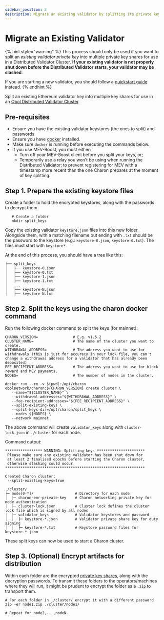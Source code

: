 ```yaml
---
sidebar_position: 3
description: Migrate an existing validator by splitting its private key into shares
---
```


# Migrate an Existing Validator

{% hint style="warning" %}
This process should only be used if you want to split an _existing validator private key_ into multiple private key shares for use in a Distributed Validator Cluster. **If your existing validator is not properly shut down before the Distributed Validator starts, your validator may be slashed**.

If you are starting a new validator, you should follow a [quickstart guide](../../run-a-dv/start/quickstart_overview.md) instead.
{% endhint %}

Split an existing Ethereum validator key into multiple key shares for use in an [Obol Distributed Validator Cluster](../../learn/intro/key-concepts.md#distributed-validator-cluster).

## Pre-requisites

* Ensure you have the existing validator keystores (the ones to split) and passwords.
* Ensure you have [docker](https://docs.docker.com/engine/install/) installed.
* Make sure `docker` is running before executing the commands below.
* If you use MEV-Boost, you must either:
  * Turn off your MEV-Boost client before you split your keys, or;
  * Temporarily use a relay you won't be using when running the Distributed Validator; to prevent registering for MEV with a timestamp more recent than the one Charon prepares at the moment of key splitting.

## Step 1. Prepare the existing keystore files

Create a folder to hold the encrypted keystores, along with the passwords to decrypt them.

```shell
   # Create a folder
   mkdir split_keys
```

Copy the existing validator `keystore.json` files into this new folder. Alongside them, with a matching filename but ending with `.txt` should be the password to the keystore (e.g.: `keystore-0.json`, `keystore-0.txt`). The files must start with `keystore*`.

At the end of this process, you should have a tree like this:

```shell
├── split_keys
│   ├── keystore-0.json
│   ├── keystore-0.txt
│   ├── keystore-1.json
│   ├── keystore-1.txt
│   ...
│   ├── keystore-N.json
│   ├── keystore-N.txt
```

## Step 2. Split the keys using the charon docker command

Run the following docker command to split the keys (for mainnet):

```shell
CHARON_VERSION=                # E.g. v1.5.2
CLUSTER_NAME=                  # The name of the cluster you want to create.
WITHDRAWAL_ADDRESS=            # The address you want to use for withdrawals (this is just for accuracy in your lock file, you can't change a withdrawal address for a validator that has already been deposited)
FEE_RECIPIENT_ADDRESS=         # The address you want to use for block reward and MEV payments.
NODES=                         # The number of nodes in the cluster.

docker run --rm -v $(pwd):/opt/charon obolnetwork/charon:${CHARON_VERSION} create cluster \
   --name="${CLUSTER_NAME}" \
   --withdrawal-addresses="${WITHDRAWAL_ADDRESS}" \
   --fee-recipient-addresses="${FEE_RECIPIENT_ADDRESS}" \
   --split-existing-keys \
   --split-keys-dir=/opt/charon/split_keys \
   --nodes ${NODES} \
   --network mainnet
```

The above command will create `validator_keys` along with `cluster-lock.json` in `./cluster` for each node.

Command output:

```shell
***************** WARNING: Splitting keys **********************
 Please make sure any existing validator has been shut down for
 at least 2 finalised epochs before starting the Charon cluster,
 otherwise slashing could occur.                               
****************************************************************

Created Charon cluster:
 --split-existing-keys=true

./cluster/
├─ node[0-*]/                   # Directory for each node
│  ├─ charon-enr-private-key    # Charon networking private key for node authentication
│  ├─ cluster-lock.json         # Cluster lock defines the cluster lock file which is signed by all nodes
│  ├─ validator_keys            # Validator keystores and password
│  │  ├─ keystore-*.json        # Validator private share key for duty signing
│  │  ├─ keystore-*.txt         # Keystore password files for keystore-*.json
```

These split keys can now be used to start a Charon cluster.

## Step 3. (Optional) Encrypt artifacts for distribution

Within each folder are the encrypted [private key shares](../../learn/intro/key-concepts.md#distributed-validator-key-share), along with the decryption passwords. To transmit these folders to the operators/machines where they will run, it might be prudent to encrypt the folder as a `.zip` to transport them.

```shell
# For each folder in ./cluster/ encrypt it with a different password
zip -er node1.zip ./cluster/node1/

# Repeat for node2,...,nodeN.
```
